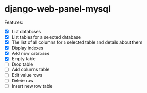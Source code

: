# django-web-panel-mysql

Features:

- [x] List databases
- [x] List tables for a selected database
- [x] The list of all columns for a selected table and details about them
- [x] Display indexes 
- [x] Add new database 
- [x] Empty table 
- [ ] Drop table
- [ ] Add columns table
- [ ] Edit value rows 
- [ ] Delete row 
- [ ] Insert new row table
